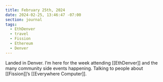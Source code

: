 ```yaml
---
title: February 25th, 2024
date: 2024-02-25, 13:46:47 -07:00
section: journal
tags:
  - EthDenver
  - travel
  - Fission
  - Ethereum
  - Denver
---
```

Landed in Denver. I’m here for the week attending [[EthDenver]] and the many community side events happening. Talking to people about [[Fission]]’s [[Everywhere Computer]].
